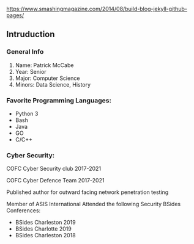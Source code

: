 https://www.smashingmagazine.com/2014/08/build-blog-jekyll-github-pages/

## Intruduction

### General Info

1. Name: Patrick McCabe
2. Year: Senior 
3. Major: Computer Science
4. Minors: Data Science, History

### Favorite Programming Languages:

* Python 3
* Bash
* Java
* GO
* C/C++

### Cyber Security:

COFC Cyber Security club 2017-2021

COFC Cyber Defence Team 2017-2021

Published author for outward facing network penetration testing

Member of ASIS International
Attended the following Security BSides Conferences:
* BSides Charleston 2019
* BSides Charlotte 2019
* BSides Charleston 2018
